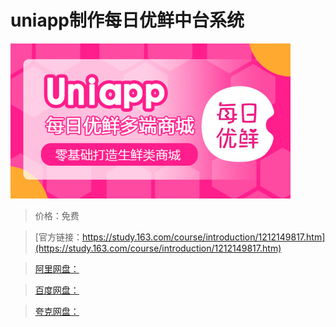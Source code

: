 # uniapp制作每日优鲜中台系统

![img](../../../assets/study163/free/ccdb3a21352741dea3e3af2b9a59171d.png)

> 价格：免费

> [官方链接：https://study.163.com/course/introduction/1212149817.htm](https://study.163.com/course/introduction/1212149817.htm)

> [阿里网盘：]()

> [百度网盘：]()

> [夸克网盘：]()
